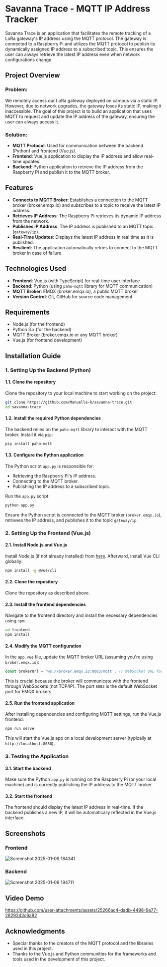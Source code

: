 # Savanna Trace - MQTT IP Address Tracker

Savanna Trace is an application that facilitates the remote tracking of a LoRa gateway's IP address using the MQTT protocol. The gateway is connected to a Raspberry Pi and utilizes the MQTT protocol to publish its dynamically assigned IP address to a subscribed topic. This ensures the user can always retrieve the latest IP address even when network configurations change.

## Project Overview

### Problem:
We remotely access our LoRa gateway deployed on campus via a static IP. However, due to network upgrades, the gateway loses its static IP, making it inaccessible. The goal of this project is to build an application that uses MQTT to request and update the IP address of the gateway, ensuring the user can always access it.

### Solution:
- **MQTT Protocol**: Used for communication between the backend (Python) and frontend (Vue.js).
- **Frontend**: Vue.js application to display the IP address and allow real-time updates.
- **Backend**: Python application to retrieve the IP address from the Raspberry Pi and publish it to the MQTT broker.

## Features

- **Connects to MQTT Broker**: Establishes a connection to the MQTT broker (broker.emqx.io) and subscribes to a topic to receive the latest IP address.
- **Retrieves IP Address**: The Raspberry Pi retrieves its dynamic IP address from the network.
- **Publishes IP Address**: The IP address is published to an MQTT topic (`gateway/ip`).
- **Real-Time Updates**: Displays the latest IP address in real time as it is published.
- **Resilient**: The application automatically retries to connect to the MQTT broker in case of failure.

## Technologies Used

- **Frontend**: Vue.js (with TypeScript) for real-time user interface
- **Backend**: Python (using `paho-mqtt` library for MQTT communication)
- **MQTT Broker**: EMQX (broker.emqx.io), a public MQTT broker
- **Version Control**: Git, GitHub for source code management

## Requirements

- Node.js (for the frontend)
- Python 3.x (for the backend)
- MQTT Broker (broker.emqx.io or any MQTT broker)
- Vue.js (for frontend development)

## Installation Guide

### 1. Setting Up the Backend (Python)

#### 1.1. Clone the repository
Clone the repository to your local machine to start working on the project:

```bash
git clone https://github.com/Manuella-R/savanna-trace.git
cd savanna-trace
```

#### 1.2. Install the required Python dependencies
The backend relies on the `paho-mqtt` library to interact with the MQTT broker. Install it via `pip`:

```bash
pip install paho-mqtt
```

#### 1.3. Configure the Python application
The Python script `app.py` is responsible for:
- Retrieving the Raspberry Pi's IP address.
- Connecting to the MQTT broker.
- Publishing the IP address to a subscribed topic.

Run the `app.py` script:

```bash
python app.py
```

Ensure the Python script is connected to the MQTT broker (`broker.emqx.io`), retrieves the IP address, and publishes it to the topic `gateway/ip`.

### 2. Setting Up the Frontend (Vue.js)

#### 2.1. Install Node.js and Vue.js

Install Node.js (if not already installed) from [here](https://nodejs.org/). Afterward, install Vue CLI globally:

```bash
npm install -g @vue/cli
```

#### 2.2. Clone the repository
Clone the repository as described above.

#### 2.3. Install the frontend dependencies
Navigate to the frontend directory and install the necessary dependencies using `npm`:

```bash
cd frontend
npm install
```

#### 2.4. Modify the MQTT configuration
In the `app.vue` file, update the MQTT broker URL (assuming you're using `broker.emqx.io`):

```js
const brokerUrl = 'ws://broker.emqx.io:8083/mqtt'; // WebSocket URL for the broker
```

This is crucial because the broker will communicate with the frontend through WebSockets (not TCP/IP). The port `8083` is the default WebSocket port for EMQX brokers.

#### 2.5. Run the frontend application
After installing dependencies and configuring MQTT settings, run the Vue.js frontend:

```bash
npm run serve
```

This will start the Vue.js app on a local development server (typically at `http://localhost:8080`).

### 3. Testing the Application

#### 3.1. Start the backend
Make sure the Python `app.py` is running on the Raspberry Pi (or your local machine) and is correctly publishing the IP address to the MQTT broker.

#### 3.2. Start the frontend
The frontend should display the latest IP address in real-time. If the backend publishes a new IP, it will be automatically reflected in the Vue.js interface.


## Screenshots

### Frontend
![Screenshot 2025-01-09 184341](https://github.com/user-attachments/assets/aadbaf9d-8124-414a-84c0-93a933a97c73)

### Backend
![Screenshot 2025-01-09 194711](https://github.com/user-attachments/assets/e635c9c3-1ab3-4adf-b81b-415854b3d986)

## Video Demo
https://github.com/user-attachments/assets/25266ac4-dadb-4498-9a77-2829243c6a82


## Acknowledgments

- Special thanks to the creators of the MQTT protocol and the libraries used in this project.
- Thanks to the Vue.js and Python communities for the frameworks and tools used in the development of this project.
